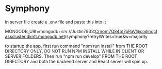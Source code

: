 # Symphony
in server file create a .env file and paste this into it 

MONGODB_URI=mongodb+srv://Justin7933:Crnom7Q84bI7pRaV@codingclasscluster.dkn1t.mongodb.net/symphony?retryWrites=true&w=majority

to startup the app, first run command "npm run install" from THE ROOT DIRECTORY ONLY, DO NOT RUN NPM INSTALL WHILE IN CLIENT OR SERVER FOLDERS. Then run "npm run develop" FROM THE ROOT DIRECTORY and both the backend server and React server will spin up.  

